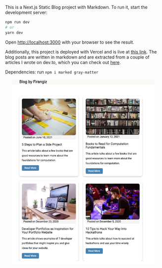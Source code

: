 This is a Next.js Static Blog project with Markdown. To run it, start the development server: 
```bash
npm run dev
# or
yarn dev
```

Open [http://localhost:3000](http://localhost:3000) with your browser to see the result.

Additionally, this project is deployed with Vercel and is live at [this link](https://blog-chi-orpin.vercel.app/). The blog posts are written in markdown and are extracted from a couple of articles I wrote on dev.to, which you can check out [here](https://dev.to/firangizg).

Dependencies: 
run ```npm i marked gray-matter```

<p align="center">
  <img width="460" src="screenshot.png">
</p>
